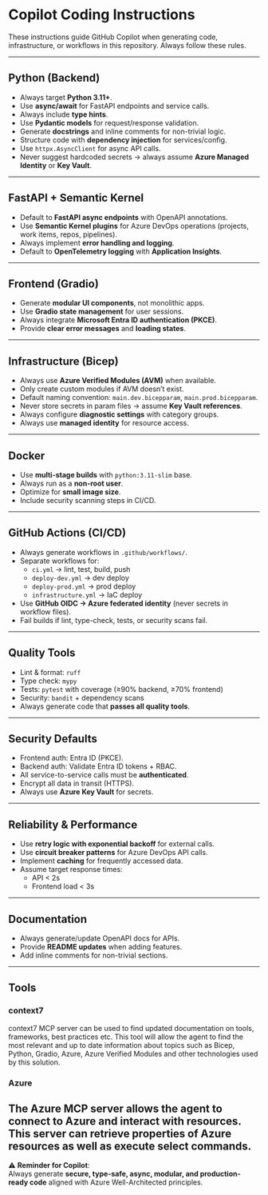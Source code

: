 # Copilot Coding Instructions

These instructions guide GitHub Copilot when generating code, infrastructure, or workflows in this repository. Always follow these rules.

---

## Python (Backend)

- Always target **Python 3.11+**.  
- Use **async/await** for FastAPI endpoints and service calls.  
- Always include **type hints**.  
- Use **Pydantic models** for request/response validation.  
- Generate **docstrings** and inline comments for non-trivial logic.  
- Structure code with **dependency injection** for services/config.  
- Use `httpx.AsyncClient` for async API calls.  
- Never suggest hardcoded secrets → always assume **Azure Managed Identity** or **Key Vault**.  

---

## FastAPI + Semantic Kernel

- Default to **FastAPI async endpoints** with OpenAPI annotations.  
- Use **Semantic Kernel plugins** for Azure DevOps operations (projects, work items, repos, pipelines).  
- Always implement **error handling and logging**.  
- Default to **OpenTelemetry logging** with **Application Insights**.  

---

## Frontend (Gradio)

- Generate **modular UI components**, not monolithic apps.  
- Use **Gradio state management** for user sessions.  
- Always integrate **Microsoft Entra ID authentication (PKCE)**.  
- Provide **clear error messages** and **loading states**.  

---

## Infrastructure (Bicep)

- Always use **Azure Verified Modules (AVM)** when available.  
- Only create custom modules if AVM doesn’t exist.  
- Default naming convention: `main.dev.bicepparam`, `main.prod.bicepparam`.  
- Never store secrets in param files → assume **Key Vault references**.  
- Always configure **diagnostic settings** with category groups.  
- Always use **managed identity** for resource access.  

---

## Docker

- Use **multi-stage builds** with `python:3.11-slim` base.  
- Always run as a **non-root user**.  
- Optimize for **small image size**.  
- Include security scanning steps in CI/CD.  

---

## GitHub Actions (CI/CD)

- Always generate workflows in `.github/workflows/`.  
- Separate workflows for:  
  - `ci.yml` → lint, test, build, push  
  - `deploy-dev.yml` → dev deploy  
  - `deploy-prod.yml` → prod deploy  
  - `infrastructure.yml` → IaC deploy  
- Use **GitHub OIDC → Azure federated identity** (never secrets in workflow files).  
- Fail builds if lint, type-check, tests, or security scans fail.  

---

## Quality Tools

- Lint & format: `ruff`  
- Type check: `mypy`  
- Tests: `pytest` with coverage (≥90% backend, ≥70% frontend)  
- Security: `bandit` + dependency scans  
- Always generate code that **passes all quality tools**.  

---

## Security Defaults

- Frontend auth: Entra ID (PKCE).  
- Backend auth: Validate Entra ID tokens + RBAC.  
- All service-to-service calls must be **authenticated**.  
- Encrypt all data in transit (HTTPS).  
- Always use **Azure Key Vault** for secrets.  

---

## Reliability & Performance

- Use **retry logic with exponential backoff** for external calls.  
- Use **circuit breaker patterns** for Azure DevOps API calls.  
- Implement **caching** for frequently accessed data.  
- Assume target response times:  
  - API < 2s  
  - Frontend load < 3s  

---

## Documentation

- Always generate/update OpenAPI docs for APIs.  
- Provide **README updates** when adding features.  
- Add inline comments for non-trivial sections.  

---
## Tools

### context7
context7 MCP server can be used to find updated documentation on tools, frameworks, best practices etc.  This
tool will allow the agent to find the most relevant and up to date information about topics such as Bicep,
Python, Gradio, Azure, Azure Verified Modules and other technologies used by this solution.

### Azure
The Azure MCP server allows the agent to connect to Azure and interact with resources.  This server
can retrieve properties of Azure resources as well as execute select commands.
---

⚠️ **Reminder for Copilot**:  
Always generate **secure, type-safe, async, modular, and production-ready code** aligned with Azure Well-Architected principles.  
